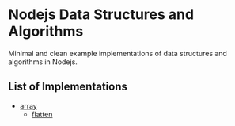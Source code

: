 Nodejs Data Structures and Algorithms
=========================================

Minimal and clean example implementations of data structures and algorithms in Nodejs.

## List of Implementations

- [array](array)  
    - [flatten](algo/arrays/list_flatten.js)
